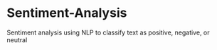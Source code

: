 # Sentiment-Analysis
Sentiment analysis using NLP to classify text as positive, negative, or neutral

